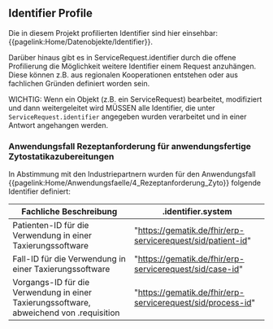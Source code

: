 ## Identifier Profile

Die in diesem Projekt profilierten Identifier sind hier einsehbar: {{pagelink:Home/Datenobjekte/Identifier}}.

Darüber hinaus gibt es in ServiceRequest.identifier durch die offene Profilierung die Möglichkeit weitere Identifier einem Request anzuhängen. Diese können z.B. aus regionalen Kooperationen entstehen oder aus fachlichen Gründen definiert worden sein.

WICHTIG: Wenn ein Objekt (z.B. ein ServiceRequest) bearbeitet, modifiziert und dann weitergeleitet wird MÜSSEN alle Identifier, die unter `ServiceRequest.identifier` angegeben wurden verarbeitet und in einer Antwort angehangen werden.

### Anwendungsfall Rezeptanforderung für anwendungsfertige Zytostatikazubereitungen

In Abstimmung mit den Industriepartnern wurden für den Anwendungsfall {{pagelink:Home/Anwendungsfaelle/4_Rezeptanforderung_Zyto}} folgende Identifier definiert:

|Fachliche Beschreibung|.identifier.system|
|---|---|
|Patienten-ID für die Verwendung in einer Taxierungssoftware|"https://gematik.de/fhir/erp-servicerequest/sid/patient-id"|
|Fall-ID für die Verwendung in einer Taxierungssoftware|"https://gematik.de/fhir/erp-servicerequest/sid/case-id"|
|Vorgangs-ID für die Verwendung in einer Taxierungssoftware, abweichend von .requisition|"https://gematik.de/fhir/erp-servicerequest/sid/process-id"|
